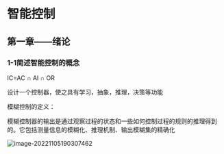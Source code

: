 # 智能控制

## 第一章——绪论

### 1-1简述智能控制的概念

IC=AC ∩ AI ∩ OR

设计一个控制器，使之具有学习，抽象，推理，决策等功能

模糊控制的定义：

​    模糊控制器的输出是通过观察过程的状态和一些如何控制过程的规则的推理得到的。它包括测量信息的模糊化、推理机制、输出模糊集的精确化

![image-20221105190307462](C:/Users/dell/AppData/Roaming/Typora/typora-user-images/image-20221105190307462.png)